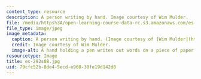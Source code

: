 ```yaml
---
content_type: resource
description: A person writing by hand. Image courtesy of Wim Mulder.
file: /media/https%3A/open-learning-course-data-rc.s3.amazonaws.com/es-292-writing-workshop-spring-2008/79cfc52b8de45ecde96030fe19d142d8_es-292s08.jpg
file_type: image/jpeg
image_metadata:
  caption: A person writing by hand. (Image courtesy of [Wim Mulder](http://www.flickr.com/photos/wimmulder/15653748/).)
  credit: Image courtesy of Wim Mulder.
  image-alt: A hand holding a pen writes out words on a piece of paper.
resourcetype: Image
title: es-292s08.jpg
uid: 79cfc52b-8de4-5ecd-e960-30fe19d142d8
---
```

